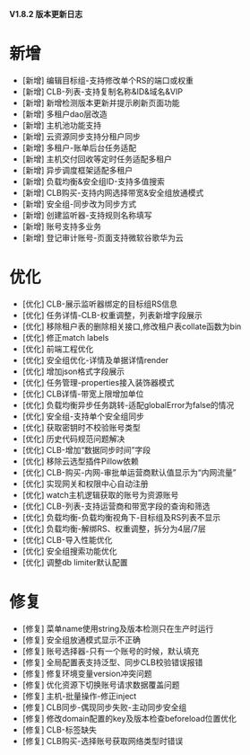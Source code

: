 **V1.8.2 版本更新日志**

# 新增
- [新增] 编辑目标组-支持修改单个RS的端口或权重
- [新增] CLB-列表-支持复制名称&ID&域名&VIP
- [新增] 新增检测版本更新并提示刷新页面功能
- [新增] 多租户dao层改造
- [新增] 主机池功能支持
- [新增] 云资源同步支持分租户同步
- [新增] 多租户-账单后台任务适配
- [新增] 主机交付回收等定时任务适配多租户
- [新增] 异步调度框架适配多租户
- [新增] 负载均衡&安全组ID-支持多值搜索
- [新增] CLB购买-支持内网选择带宽&安全组放通模式
- [新增] 安全组-同步改为同步方式
- [新增] 创建监听器-支持规则名称填写
- [新增] 账号支持多业务
- [新增] 登记审计账号-页面支持微软谷歌华为云

# 优化
- [优化] CLB-展示监听器绑定的目标组RS信息
- [优化] 任务详情-CLB-权重调整，列表新增字段展示
- [优化] 移除租户表的删除相关接口,修改租户表collate函数为bin
- [优化] 修正match labels
- [优化] 前端工程优化
- [优化] 安全组优化-详情及单据详情render
- [优化] 增加json格式字段展示
- [优化] 任务管理-properties接入装饰器模式
- [优化] CLB详情-带宽上限增加单位
- [优化] 负载均衡异步任务跳转-适配globalError为false的情况
- [优化] 安全组-支持单个安全组同步
- [优化] 获取密钥时不校验账号类型
- [优化] 历史代码规范问题解决
- [优化] CLB-增加“数据同步时间”字段
- [优化] 移除云选型插件Pillow依赖
- [优化] CLB-购买-内网-审批单运营商默认值显示为“内网流量”
- [优化] 实现网关和权限中心自动注册
- [优化] watch主机逻辑获取的账号为资源账号
- [优化] CLB-列表-支持运营商和带宽字段的查询和筛选
- [优化] 负载均衡-负载均衡视角下-目标组及RS列表不显示
- [优化] 负载均衡-解绑RS、权重调整，拆分为4层/7层
- [优化] CLB-导入性能优化
- [优化] 安全组搜索功能优化
- [优化] 调整db limiter默认配置

# 修复
- [修复] 菜单name使用string及版本检测只在生产时运行
- [修复] 安全组放通模式显示不正确
- [修复] 账号选择器-只有一个账号的时候，默认填充
- [修复] 全局配置表支持泛型、同步CLB校验错误报错
- [修复] 修复环境变量version冲突问题
- [修复] 优化资源下切换账号请求数据覆盖问题
- [修复] 主机-批量操作-修正inject
- [修复] CLB同步-偶现同步失败-主动同步安全组
- [修复] 修改domain配置的key及版本检查beforeload位置优化
- [修复] CLB-标签缺失
- [修复] CLB购买-选择账号获取网络类型时错误